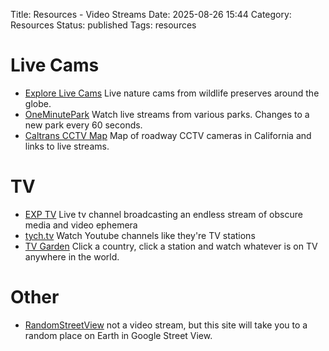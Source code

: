 Title: Resources - Video Streams
Date: 2025-08-26 15:44
Category: Resources
Status: published
Tags: resources

# Live Cams
- [Explore Live Cams](https://explore.org/livecams) Live nature cams from wildlife preserves around the globe.
- [OneMinutePark](https://oneminutepark.tv/) Watch live streams from various parks. Changes to a new park every 60 seconds.
- [Caltrans CCTV Map](https://cwwp2.dot.ca.gov/vm/iframemap.htm) Map of roadway CCTV cameras in California and links to live streams.
# TV
- [EXP TV](https://exptv.org/) Live tv channel broadcasting an endless stream of obscure media and video ephemera
- [tych.tv](https://ytch.tv/) Watch Youtube channels like they're TV stations
- [TV Garden](https://tv.garden/) Click a country, click a station and watch whatever is on TV anywhere in the world.

# Other
- [RandomStreetView](https://randomstreetview.com/) not a video stream, but this site will take you to a random place on Earth in Google Street View. 